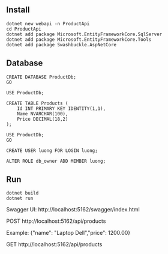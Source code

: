 ## Install
```
dotnet new webapi -n ProductApi
cd ProductApi
dotnet add package Microsoft.EntityFrameworkCore.SqlServer
dotnet add package Microsoft.EntityFrameworkCore.Tools
dotnet add package Swashbuckle.AspNetCore
```
## Database
```
CREATE DATABASE ProductDb;
GO

USE ProductDb;

CREATE TABLE Products (
    Id INT PRIMARY KEY IDENTITY(1,1),
    Name NVARCHAR(100),
    Price DECIMAL(18,2)
);
```
```
USE ProductDb;
GO

CREATE USER luong FOR LOGIN luong;

ALTER ROLE db_owner ADD MEMBER luong;
```
## Run
```
dotnet build
dotnet run
```
Swagger UI: http://localhost:5162/swagger/index.html

POST http://localhost:5162/api/products 

Example: {"name": "Laptop Dell","price": 1200.00}

GET http://localhost:5162/api/products